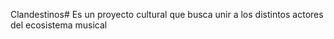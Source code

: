 Clandestinos# 
Es un proyecto cultural que busca unir a los distintos actores del ecosistema musical

